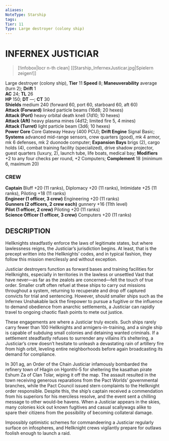 ```yaml
---
aliases: 
NoteType: Starship
tags: 
Tier: 11
Type: Large destroyer (colony ship)
---
```

# INFERNEX JUSTICIAR
> [!infobox|locr n-th clean]
>  [[Starship_InfernexJusticar.jpg|Spielern zeigen!]]
> 
Large destroyer (colony ship), **Tier** 11 
**Speed** 8; **Maneuverability** average (turn 2); **Drift** 1  
**AC** 24; **TL** 26  
**HP** 150; **DT** —; **CT** 30  
**Shields** medium 240 (forward 60, port 60, starboard 60, aft 60)  
**Attack (Forward)** linked particle beams (16d8; 20 hexes)  
**Attack (Port)** heavy orbital death knell (7d10; 10 hexes)  
**Attack (Aft)** heavy plasma mines (4d12; limited fire 5, 4 mines)  
**Attack (Turret)** light particle beam (3d6; 10 hexes)  
**Power Core** Core Gateway Heavy (400 PCU); **Drift Engine** Signal Basic; **Systems** advanced mid-range sensors, crew quarters (good), mk 4 armor, mk 6 defenses, mk 2 duonode computer; **Expansion Bays** brigs (2), cargo holds (4), combat training facility (specialized), drive shadow projector, guest quarters (luxury, 2), launch tube, life boats, medical bay; **Modifiers** +2 to any four checks per round, +2 Computers; **Complement** 18 (minimum 6, maximum 20)

### CREW

**Captain** Bluff +20 (11 ranks), Diplomacy +20 (11 ranks), Intimidate +25 (11 ranks), Piloting +18 (11 ranks)  
**Engineer (1 officer, 3 crew)** Engineering +20 (11 ranks)  
**Gunners (2 officers, 2 crew each)** gunnery +16 (11th level)  
**Pilot (1 officer, 2 crew)** Piloting +20 (11 ranks)  
**Science Officer (1 officer, 3 crew)** Computers +20 (11 ranks)

## DESCRIPTION

Hellknights steadfastly enforce the laws of legitimate states, but where lawlessness reigns, the Justiciar’s jurisdiction begins. At least, that is the precept written into the Hellknights’ codes, and in typical fashion, they follow this mission mercilessly and without exception.  
  
Justiciar destroyers function as forward bases and training facilities for Hellknights, especially in territories in the lawless or unsettled Vast that have never—as far as the zealots are concerned—felt the touch of true order. Smaller craft often refuel at these ships to carry out missions throughout a system, returning to recuperate and drop off captured convicts for trial and sentencing. However, should smaller ships such as the Infernex Unshakable lack the firepower to pursue a fugitive or the influence to demand obedience from anarchic settlements, a Justiciar can rapidly travel to ongoing chaotic flash points to mete out justice.  
  
These engagements are where a Justiciar truly excels. Such ships rarely carry fewer than 100 Hellknights and armigers-in-training, and a single ship is capable of subduing small colonies and detaining wanted criminals. If a settlement steadfastly refuses to surrender any villains it’s sheltering, a Justiciar’s crew doesn’t hesitate to unleash a devastating rain of artillery fire from high orbit, leveling entire neighborhoods before again broadcasting its demand for compliance.  
  
In 301 ag, an Order of the Chain Justiciar infamously bombarded the refinery town of Hlagin on Hgonthi-5 for sheltering the kasathan pirate Eshum Za of Clan Tolar, wiping it off the map. The assault resulted in the town receiving generous reparations from the Pact Worlds’ governmental branches, while the Pact Council issued stern complaints to the Hellknight order responsible. Despite this, the ship’s captain received a commendation from his superiors for his merciless resolve, and the event sent a chilling message to other would-be havens. When a Justiciar appears in the skies, many colonies kick out known fugitives and casual scallywags alike to spare their citizens from the possibility of becoming collateral damage.  
  
Impossibly optimistic schemes for commandeering a Justiciar regularly surface on infospheres, and Hellknight crews vigilantly prepare for outlaws foolish enough to launch a raid.
